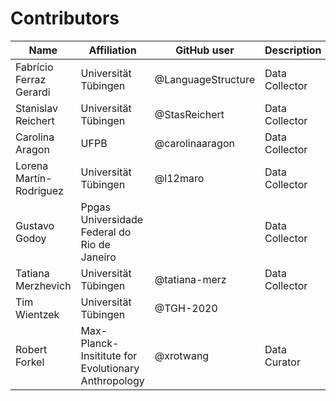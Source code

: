 # Contributors

Name | Affiliation | GitHub user | Description | Role
--- | --- | --- | --- | ---
Fabrício Ferraz Gerardi | Universität Tübingen | @LanguageStructure | Data Collector | Author
Stanislav Reichert | Universität Tübingen | @StasReichert | Data Collector | Author
Carolina Aragon | UFPB | @carolinaaragon | Data Collector | Author
Lorena Martín-Rodríguez | Universität Tübingen | @l12maro | Data Collector | Author
Gustavo Godoy | Ppgas Universidade Federal do Rio de Janeiro | | Data Collector | Author
Tatiana Merzhevich | Universität Tübingen | @tatiana-merz | Data Collector | Author
Tim Wientzek | Universität Tübingen | @TGH-2020 | | ProjectMember
Robert Forkel | Max-Planck-Insititute for Evolutionary Anthropology | @xrotwang | Data Curator | DataCurator

